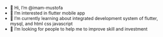 - 👋 Hi, I’m @imam-mustofa
- 👀 I’m interested in flutter mobile app
- 🌱 I’m currently learning about integrated development system of flutter, mysql, and html css javascript
- 💞️ I’m looking for people to help me to improve skill and investment

<!---
imam-mustofa/imam-mustofa is a ✨ special ✨ repository because its `README.md` (this file) appears on your GitHub profile.
You can click the Preview link to take a look at your changes.
--->
